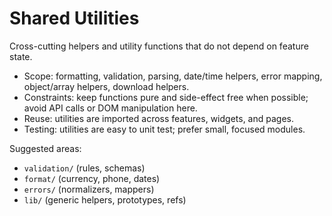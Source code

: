 # Shared Utilities

Cross-cutting helpers and utility functions that do not depend on feature state.

- Scope: formatting, validation, parsing, date/time helpers, error mapping, object/array helpers, download helpers.
- Constraints: keep functions pure and side-effect free when possible; avoid API calls or DOM manipulation here.
- Reuse: utilities are imported across features, widgets, and pages.
- Testing: utilities are easy to unit test; prefer small, focused modules.

Suggested areas:
- `validation/` (rules, schemas)
- `format/` (currency, phone, dates)
- `errors/` (normalizers, mappers)
- `lib/` (generic helpers, prototypes, refs)

